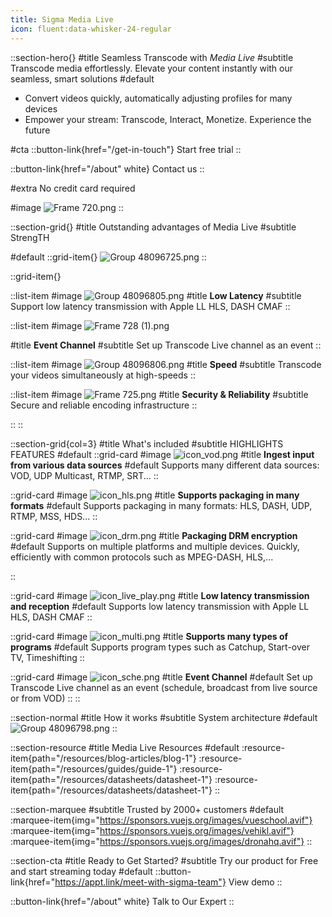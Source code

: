 ```yaml
---
title: Sigma Media Live
icon: fluent:data-whisker-24-regular
---
```


::section-hero{}
#title
Seamless Transcode with _Media Live_
#subtitle
Transcode media effortlessly. Elevate your content instantly with our seamless, smart solutions
#default
- Convert videos quickly, automatically adjusting profiles for many devices
- Empower your stream: Transcode, Interact, Monetize. Experience the future

#cta
::button-link{href="/get-in-touch"}
Start free trial
::

::button-link{href="/about" white}
Contact us
::

#extra
No credit card required

#image
![Frame 720.png](/Frame%20720.png)
::

::section-grid{}
#title
Outstanding advantages of Media Live
#subtitle
StrengTH


#default
::grid-item{}
![Group 48096725.png](/Group%2048096725.png)
::

::grid-item{}

  ::list-item
  #image
  ![Group 48096805.png](/Group%2048096805.png)
  #title
  **Low Latency**
  #subtitle
  Support low latency transmission with Apple LL HLS, DASH CMAF
  ::

  ::list-item
  #image
  ![Frame 728 (1).png](/Frame%20728%20(1).png)

  #title
  **Event Channel**
  #subtitle
  Set up Transcode Live channel as an event
  ::

  ::list-item
  #image
  ![Group 48096806.png](/Group%2048096806.png)
  #title
  **Speed**
  #subtitle
  Transcode your videos simultaneously at high-speeds
  ::

  ::list-item
  #image
  ![Frame 725.png](/Frame%20725.png)
  #title
  **Security & Reliability**
  #subtitle
  Secure and reliable encoding infrastructure
  ::

::
::

::section-grid{col=3}
#title
What's included
#subtitle
HIGHLIGHTS FEATURES
#default
  ::grid-card
  #image
  ![icon_vod.png](/icon_vod.png)
  #title
  **Ingest input from various data sources**
  #default
  Supports many different data sources: VOD, UDP Multicast, RTMP, SRT...
  ::

  ::grid-card
  #image
  ![icon_hls.png](/icon_hls.png)
  #title
  **Supports packaging in many formats**
  #default
  Supports packaging in many formats: HLS, DASH, UDP, RTMP, MSS, HDS...
  ::

  ::grid-card
  #image
  ![icon_drm.png](/icon_drm.png)
  #title
  **Packaging DRM encryption**
  #default
  Supports on multiple platforms and multiple devices.
  Quickly, efficiently with common protocols such as MPEG-DASH, HLS,...

  ::

  ::grid-card
  #image
  ![icon_live_play.png](/icon_live_play.png)
  #title
  **Low latency transmission and reception**
  #default
  Supports low latency transmission with Apple LL HLS, DASH CMAF
  ::

  ::grid-card
  #image
  ![icon_multi.png](/icon_multi.png)
  #title
  **Supports many types of programs**
  #default
  Supports program types such as Catchup, Start-over TV, Timeshifting
  ::

  ::grid-card
  #image
  ![icon_sche.png](/icon_sche.png)
  #title
  **Event Channel**
  #default
  Set up Transcode Live channel as an event (schedule, broadcast from live source or from VOD)
  ::
::

::section-normal
#title
How it works
#subtitle
System architecture
#default
![Group 48096798.png](/Group%2048096798.png)
::


::section-resource
#title
Media Live Resources
#default
:resource-item{path="/resources/blog-articles/blog-1"}
:resource-item{path="/resources/guides/guide-1"}
:resource-item{path="/resources/datasheets/datasheet-1"}
:resource-item{path="/resources/datasheets/datasheet-1"}
::

::section-marquee
#subtitle
Trusted by 2000+ customers
#default
:marquee-item{img="https://sponsors.vuejs.org/images/vueschool.avif"}
:marquee-item{img="https://sponsors.vuejs.org/images/vehikl.avif"}
:marquee-item{img="https://sponsors.vuejs.org/images/dronahq.avif"}
::

::section-cta
#title
Ready to Get Started?
#subtitle
Try our product for Free and start streaming today
#default
::button-link{href="https://appt.link/meet-with-sigma-team"}
View demo
::

::button-link{href="/about" white}
  Talk to Our Expert
::
